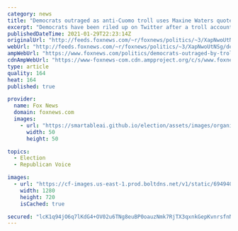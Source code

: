 ```yaml
---
category: news
title: "Democrats outraged as anti-Cuomo troll uses Maxine Waters quote that had targeted Trump aides"
excerpt: "Democrats have been riled up on Twitter after a troll account altered a quote by Rep. Maxine Waters, D-Calif., to go after Gov. Andrew Cuomo."
publishedDateTime: 2021-01-29T22:23:14Z
originalUrl: "http://feeds.foxnews.com/~r/foxnews/politics/~3/XapNwoUtNSg/democrats-outraged-by-troll-who-uses-maxine-waters-quote-they-didnt-recognize"
webUrl: "http://feeds.foxnews.com/~r/foxnews/politics/~3/XapNwoUtNSg/democrats-outraged-by-troll-who-uses-maxine-waters-quote-they-didnt-recognize"
ampWebUrl: "https://www.foxnews.com/politics/democrats-outraged-by-troll-who-uses-maxine-waters-quote-they-didnt-recognize.amp"
cdnAmpWebUrl: "https://www-foxnews-com.cdn.ampproject.org/c/s/www.foxnews.com/politics/democrats-outraged-by-troll-who-uses-maxine-waters-quote-they-didnt-recognize.amp"
type: article
quality: 164
heat: 164
published: true

provider:
  name: Fox News
  domain: foxnews.com
  images:
    - url: "https://smartableai.github.io/election/assets/images/organizations/foxnews.com-50x50.jpg"
      width: 50
      height: 50

topics:
  - Election
  - Republican Voice

images:
  - url: "https://cf-images.us-east-1.prod.boltdns.net/v1/static/694940094001/6fdba3ce-11cf-42b8-8802-c41d9e29f7e2/593a490f-fb1a-4ade-b170-c919b34d2336/1280x720/match/image.jpg"
    width: 1280
    height: 720
    isCached: true

secured: "lcK1q94jO6q7lKdG4+OV02u6TNg8euBP0oauzNmk7RjTX3qxnkGepKvnrsfnNKE8Z3D1R8aJ55AFJ1scluPoL++4n8fAdbZn30Hnd986B/OxCNQAL6ku9ZAgGrrvwtLRXj83sMUqZWwBSVDXqvuXqWiFRcJPs4dkwBiKOoX8rtX2w8W9XBMo3ht/2Rqc0CYmcLzbc7HMWIdWjjWpZYHkvnn59+4y8XUcumTJIXD8CWcQNDDMm33F7K8nVHPdhL3PlhVdybcoiGfAa86L1z/j82v1ohMDOjtIKz9XHN44J8IlC2aLYaSH4CHLKtzoAUr4F4H8edQEtUQkgSSxiw1j5VLMA+8kxDF92sSyrH52D+I=;+tCv37gTX74ayWK4FFiHdA=="
---
```


